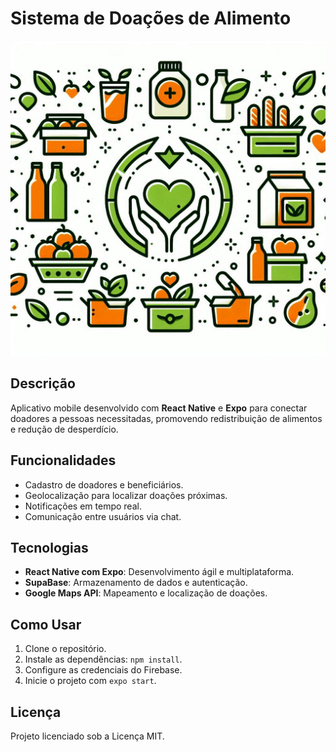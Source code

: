 # Sistema de Doações de Alimento

![Logo do Sistema de Doações de Alimento](/assets/icon.png)

## Descrição
Aplicativo mobile desenvolvido com **React Native** e **Expo** para conectar doadores a pessoas necessitadas, promovendo redistribuição de alimentos e redução de desperdício.

## Funcionalidades
- Cadastro de doadores e beneficiários.
- Geolocalização para localizar doações próximas.
- Notificações em tempo real.
- Comunicação entre usuários via chat.

## Tecnologias
- **React Native com Expo**: Desenvolvimento ágil e multiplataforma.
- **SupaBase**: Armazenamento de dados e autenticação.
- **Google Maps API**: Mapeamento e localização de doações.

## Como Usar
1. Clone o repositório.
2. Instale as dependências: `npm install`.
3. Configure as credenciais do Firebase.
4. Inicie o projeto com `expo start`.

## Licença
Projeto licenciado sob a Licença MIT.
